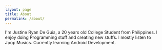 ```yaml
---
layout: page
title: About
permalink: /about/
---
```


I'm Justine Ryan De Guia, a 20 years old College Student from Philippines.
I enjoy doing Programming stuff and creating new stuffs. I mostly listen to Jpop Musics.
Currently learning Android Development.